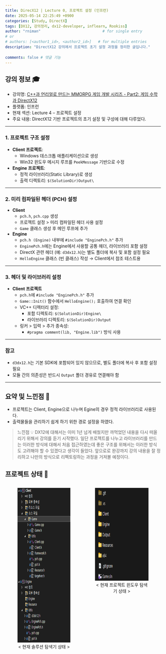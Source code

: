 ```yaml
---
title: DirecX12 | Lecture 0, 프로젝트 설정 (인프런)
date: 2025-05-14 22:25:49 +0900
categories: [Study, DirectX]
tags: [DX12, 강의정리, dx12-developer, inflearn, Rookiss]
author: "rniman"                            # for single entry
# or
# authors: [<author1_id>, <author2_id>]   # for multiple entries
description: "DirectX12 강의에서 프로젝트 초기 설정 과정을 정리한 글입니다."

comments: false # 댓글 기능
---
```


## 강의 정보 🎓
- 강의명: [C++과 언리얼로 만드는 MMORPG 게임 개발 시리즈 - Part2: 게임 수학과 DirectX12](https://www.inflearn.com/course/%EC%96%B8%EB%A6%AC%EC%96%BC-3d-mmorpg-2)
- 플랫폼: 인프런
- 현재 섹션: Lecture 4 – 프로젝트 설정
- 주요 내용: DirectX12 기반 프로젝트의 초기 설정 및 구성에 대해 다루었다.

---

### 1. 프로젝트 구조 설정

- **Client 프로젝트**:
    - Windows 데스크톱 애플리케이션으로 생성
    - Win32 윈도우 메시지 루프를 `PeekMessage` 기반으로 수정
- **Engine 프로젝트**:
    - 정적 라이브러리(Static Library)로 생성
    - 출력 디렉토리: `$(SolutionDir)Output\`

---

### 2. 미리 컴파일된 헤더 (PCH) 설정

- **Client**
    - `pch.h`, `pch.cpp` 생성
    - 프로젝트 설정 > 미리 컴파일된 헤더 사용 설정
    - `Game` 클래스 생성 후 메인 루프에 추가
- **Engine**
    - `pch.h (Engine)` 내부에 `#include "EnginePch.h"` 추가
    - `EnginePch.h`에는 Engine에서 사용할 공통 헤더, 라이브러리 포함 설정
    - DirectX 관련 헤더 (예: `d3dx12.h`)는 별도 폴더에 복사 및 포함 설정 필요
    - `HelloEngine` 클래스 (빈 클래스) 작성 → Client에서 참조 테스트용

---

### 3. 헤더 및 라이브러리 설정

- **Client 프로젝트**
    - `pch.h`에 `#include "EnginePch.h"` 추가
    - `Game::Init()` 함수에서 `HelloEngine();` 호출하여 연결 확인
    - VC++ 디렉터리 설정:
        - 포함 디렉토리: `$(SolutionDir)Engine\`
        - 라이브러리 디렉토리: `$(SolutionDir)Output`
    - 링커 > 입력 > 추가 종속성:
        - `#pragma comment(lib, "Engine.lib")` 방식 사용

---

### 참고

- `d3dx12.h`는 기본 SDK에 포함되어 있지 않으므로, 별도 폴더에 복사 후 포함 설정 필요
- 모듈 간의 의존성은 반드시 `Output` 폴더 경유로 연결해야 함

---

## 요약 및 느낀점 📝

- 프로젝트는 Client, Engine으로 나누며 Egine의 경우 정적 라이브러리로 사용된다.
- 출력물들을 관리하기 쉽게 하기 위한 경로 설정을 하였다.
> 느낀점 💡
> DX12에 대해서는 이미 1년 넘게 배웠지만 까먹었던 내용을 다시 떠올리기 위해서 강의를 듣기 시작했다.
> 일단 프로젝트를 나누고 라이브러리를 만드는 이러한 방식에 대해서 처음 접근하였는데 좋은 구조를 위해서는
> 이러한 방식도 고려해야 할 수 있겠다고 생각이 들었다. 앞으로로 완강까지 강의 내용을 잘 정리하고 나만의 방식으로
> 리펙토링하는 과정을 거져볼 예정이다.
>

## 프로젝트 상태 💾

<div style="display: flex; align-items: flex-start; justify-content: flex-start;">
  <figure style="text-align: center;">
    <img src="assets/img/DX12/01_INFLEARN/01ProjectExplorer.png" alt="왼쪽 이미지" style="height: 500px; margin-right: 20px;">
    <figcaption> < 현재 솔루션 탐색기 상태 ></figcaption>
  </figure>
  <figure style="text-align: center;">
    <img src="assets/img/DX12/01_INFLEARN/01WindowExplorer.png" alt="오른쪽 이미지" style="height: 300px;"> 
    <figcaption> < 현재 프로젝트 윈도우 탐색기 상태 ></figcaption>
  </figure>
</div>

